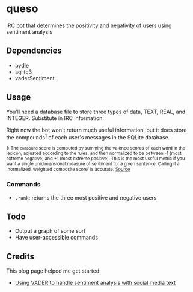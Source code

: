 # queso
IRC bot that determines the positivity and negativity of users using sentiment analysis

## Dependencies
- pydle
- sqlite3
- vaderSentiment

## Usage
You'll need a database file to store three types of data, TEXT, REAL, and INTEGER. Substitute in IRC information.

Right now the bot won't return much useful information, but it does store the compounds<sup>1</sup> of each user's messages in the SQLite database.

<sup>1: The `compound` score is computed by summing the valence scores of each word in the lexicon, adjusted according to the rules, and then normalized to be between -1 (most extreme negative) and +1 (most extreme positive). This is the most useful metric if you want a single unidimensional measure of sentiment for a given sentence. Calling it a 'normalized, weighted composite score' is accurate. [Source](https://github.com/cjhutto/vaderSentiment#about-the-scoring)</sup>

### Commands
- `.rank`: returns the three most positive and negative users

## Todo
- Output a graph of some sort
- Have user-accessible commands

## Credits
This blog page helped me get started:

- [Using VADER to handle sentiment analysis with social media text](http://t-redactyl.io/blog/2017/04/using-vader-to-handle-sentiment-analysis-with-social-media-text.html)